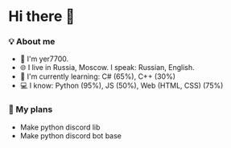 # Hi there 👋
### 💡 About me
  - 👤 I'm yer7700.
  - 🌐 I live in Russia, Moscow. I speak: Russian, English.
  - 📘 I'm currently learning:   C# (65%), C++ (30%)
  - 💻️ I know:   Python (95%), JS (50%), Web (HTML, CSS) (75%)

### 🧭  My plans
  - Make python discord lib
  - Make python discord bot base
